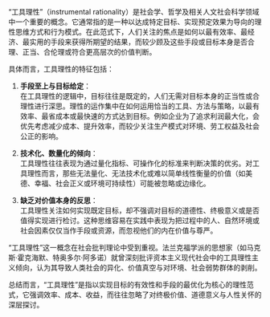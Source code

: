 “工具理性”（instrumental rationality）是社会学、哲学及相关人文社会科学领域中一个重要的概念。它通常指的是一种以达成特定目标、实现预定效果为导向的理性思维方式和行为模式。在此范式下，人们关注的焦点是如何以最有效率、最经济、最实用的手段来获得所期望的结果，而较少顾及这些手段或目标本身是否合理、正当、合伦理或符合更高层次的价值判断。

具体而言，工具理性的特征包括：

1. **手段至上与目标给定**：  
    在工具理性的逻辑中，目标往往是既定的，人们无需对目标本身的正当性或合理性进行深思。理性的运作集中在如何运用恰当的工具、方法与策略，以最有效率、最省成本或最快速的方式达到目标。例如企业为了追求利润最大化，会优先考虑减少成本、提升效率，而较少关注生产模式对环境、劳工权益及社会公正的影响。
    
2. **技术化、数量化的倾向**：  
    工具理性往往表现为通过量化指标、可操作化的标准来判断决策的优劣。对工具理性而言，那些无法量化、无法技术化或难以简单线性衡量的价值（如美德、幸福、社会正义或环境可持续性）可能被忽略或边缘化。
    
3. **缺乏对价值本身的反思**：  
    工具理性关注如何实现既定目标，却不强调对目标的道德性、终极意义或是否值得实现进行检讨。这种思维容易在实践中表现为把过程中的人、自然环境或社会因素仅仅当作手段或资源，而忽视他们的内在价值与尊严。
    

“工具理性”这一概念在社会批判理论中受到重视。法兰克福学派的思想家（如马克斯·霍克海默、特奥多尔·阿多诺）就曾深刻批评资本主义现代社会中的工具理性主义倾向，认为其导致人类社会的异化、价值真空与对环境、社会弱势群体的剥削。

总结而言，“工具理性”是指以实现目标的有效性和手段的最优化为核心的理性范式，它强调效率、成本、收益，而往往忽略了对终极价值、道德意义与人性关怀的深层探讨。